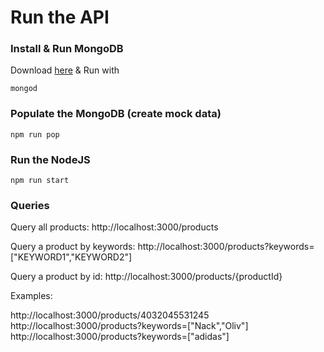 # Run the API

### Install & Run MongoDB
Download [here](https://docs.mongodb.com/manual/installation/) & Run with

```mongod```

### Populate the MongoDB (create mock data)

```npm run pop```

### Run the NodeJS

```npm run start```


### Queries

Query all products: http://localhost:3000/products

Query a product by keywords: http://localhost:3000/products?keywords=["KEYWORD1","KEYWORD2"]

Query a product by id: http://localhost:3000/products/{productId}

Examples: 

http://localhost:3000/products/4032045531245
http://localhost:3000/products?keywords=["Nack","Oliv"]
http://localhost:3000/products?keywords=["adidas"]
